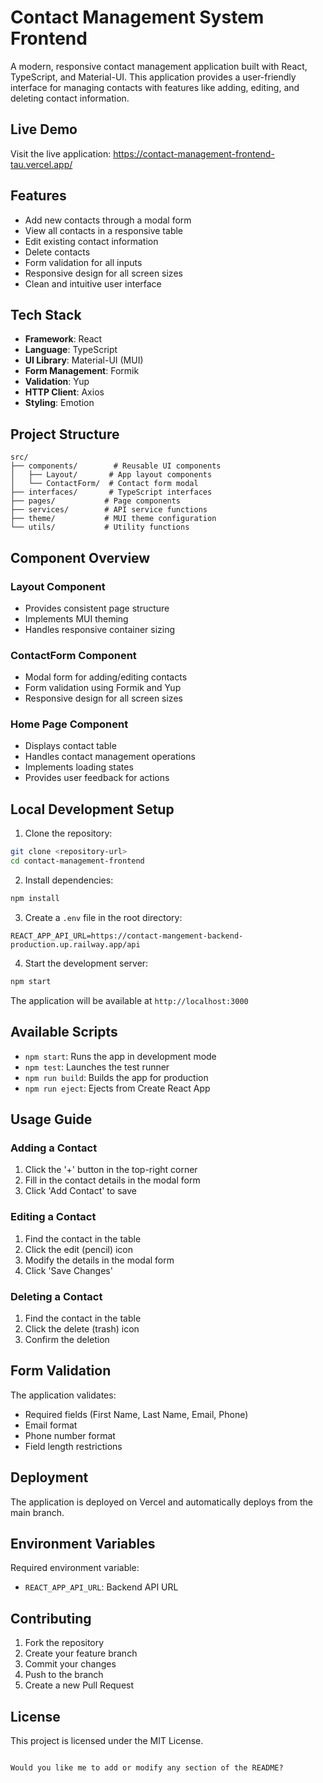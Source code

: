 
# Contact Management System Frontend

A modern, responsive contact management application built with React, TypeScript, and Material-UI. This application provides a user-friendly interface for managing contacts with features like adding, editing, and deleting contact information.

## Live Demo
Visit the live application: https://contact-management-frontend-tau.vercel.app/

## Features
- Add new contacts through a modal form
- View all contacts in a responsive table
- Edit existing contact information
- Delete contacts
- Form validation for all inputs
- Responsive design for all screen sizes
- Clean and intuitive user interface

## Tech Stack
- **Framework**: React
- **Language**: TypeScript
- **UI Library**: Material-UI (MUI)
- **Form Management**: Formik
- **Validation**: Yup
- **HTTP Client**: Axios
- **Styling**: Emotion

## Project Structure
```
src/
├── components/        # Reusable UI components
│   ├── Layout/       # App layout components
│   └── ContactForm/  # Contact form modal
├── interfaces/       # TypeScript interfaces
├── pages/           # Page components
├── services/        # API service functions
├── theme/           # MUI theme configuration
└── utils/           # Utility functions
```

## Component Overview

### Layout Component
- Provides consistent page structure
- Implements MUI theming
- Handles responsive container sizing

### ContactForm Component
- Modal form for adding/editing contacts
- Form validation using Formik and Yup
- Responsive design for all screen sizes

### Home Page Component
- Displays contact table
- Handles contact management operations
- Implements loading states
- Provides user feedback for actions

## Local Development Setup

1. Clone the repository:
```bash
git clone <repository-url>
cd contact-management-frontend
```

2. Install dependencies:
```bash
npm install
```

3. Create a `.env` file in the root directory:
```env
REACT_APP_API_URL=https://contact-mangement-backend-production.up.railway.app/api
```

4. Start the development server:
```bash
npm start
```

The application will be available at `http://localhost:3000`

## Available Scripts
- `npm start`: Runs the app in development mode
- `npm test`: Launches the test runner
- `npm run build`: Builds the app for production
- `npm run eject`: Ejects from Create React App

## Usage Guide

### Adding a Contact
1. Click the '+' button in the top-right corner
2. Fill in the contact details in the modal form
3. Click 'Add Contact' to save

### Editing a Contact
1. Find the contact in the table
2. Click the edit (pencil) icon
3. Modify the details in the modal form
4. Click 'Save Changes'

### Deleting a Contact
1. Find the contact in the table
2. Click the delete (trash) icon
3. Confirm the deletion

## Form Validation
The application validates:
- Required fields (First Name, Last Name, Email, Phone)
- Email format
- Phone number format
- Field length restrictions

## Deployment
The application is deployed on Vercel and automatically deploys from the main branch.

## Environment Variables
Required environment variable:
- `REACT_APP_API_URL`: Backend API URL

## Contributing
1. Fork the repository
2. Create your feature branch
3. Commit your changes
4. Push to the branch
5. Create a new Pull Request

## License
This project is licensed under the MIT License.
```

Would you like me to add or modify any section of the README?